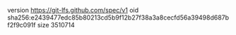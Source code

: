 version https://git-lfs.github.com/spec/v1
oid sha256:e2439477edc85b80213cd5b9f12b27f38a3a8cecfd56a39498d687bf2f9c091f
size 3510714

